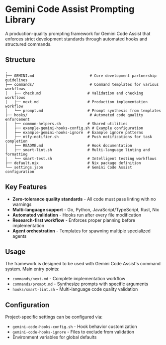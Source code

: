 # Gemini Code Assist Prompting Library

A production-quality prompting framework for Gemini Code Assist that enforces strict development standards through automated hooks and structured commands.

## Structure

```
.
├── GEMINI.md                         # Core development partnership guidelines
├── commands/                         # Command templates for various workflows
│   ├── check.md                     # Validation and checking workflows
│   ├── next.md                      # Production implementation workflow
│   └── prompt.md                    # Prompt synthesis from templates
├── hooks/                            # Automated code quality enforcement
│   ├── common-helpers.sh            # Shared utilities
│   ├── example-gemini-hooks-config.sh # Example configuration
│   ├── example-gemini-hooks-ignore  # Example ignore patterns
│   ├── ntfy-notifier.sh             # Push notifications for task completion
│   ├── README.md                    # Hook documentation
│   ├── smart-lint.sh                # Multi-language linting and formatting
│   └── smart-test.sh                # Intelligent testing workflows
├── default.nix                      # Nix package definition
└── settings.json                    # Gemini Code Assist configuration
```

## Key Features

- **Zero-tolerance quality standards** - All code must pass linting with no warnings
- **Multi-language support** - Go, Python, JavaScript/TypeScript, Rust, Nix
- **Automated validation** - Hooks run after every file modification
- **Research-first workflow** - Enforces proper planning before implementation
- **Agent orchestration** - Templates for spawning multiple specialized agents

## Usage

The framework is designed to be used with Gemini Code Assist's command system. Main entry points:

- `commands/next.md` - Complete implementation workflow
- `commands/prompt.md` - Synthesize prompts with specific arguments
- `hooks/smart-lint.sh` - Multi-language code quality validation

## Configuration

Project-specific settings can be configured via:
- `gemini-code-hooks-config.sh` - Hook behavior customization
- `gemini-code-hooks-ignore` - Files to exclude from validation
- Environment variables for global defaults